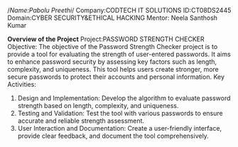 /*Name:Pabolu Preethi*/
Company:CODTECH IT SOLUTIONS
ID:CT08DS2445
Domain:CYBER SECURITY&ETHICAL HACKING
Mentor: Neela Santhosh Kumar

**Overview of the Project**
Project:PASSWORD STRENGTH CHECKER
Objective:
The objective of the Password Strength Checker project is to provide a tool for evaluating the strength of user-entered passwords. It aims to enhance password security by assessing key factors such as length, complexity, and uniqueness. This tool helps users create stronger, more secure passwords to protect their accounts and personal information.
Key Activities:
1. Design and Implementation: Develop the algorithm to evaluate password strength based on length, complexity, and uniqueness.
2. Testing and Validation: Test the tool with various passwords to ensure accurate and reliable strength assessment.
3. User Interaction and Documentation: Create a user-friendly interface, provide clear feedback, and document the tool comprehensively.
